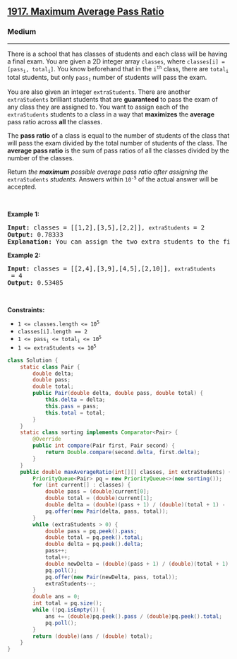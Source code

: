 <h2><a href="https://leetcode.com/problems/maximum-average-pass-ratio">1917. Maximum Average Pass Ratio</a></h2><h3>Medium</h3><hr><p>There is a school that has classes of students and each class will be having a final exam. You are given a 2D integer array <code>classes</code>, where <code>classes[i] = [pass<sub>i</sub>, total<sub>i</sub>]</code>. You know beforehand that in the <code>i<sup>th</sup></code> class, there are <code>total<sub>i</sub></code> total students, but only <code>pass<sub>i</sub></code> number of students will pass the exam.</p>

<p>You are also given an integer <code>extraStudents</code>. There are another <code>extraStudents</code> brilliant students that are <strong>guaranteed</strong> to pass the exam of any class they are assigned to. You want to assign each of the <code>extraStudents</code> students to a class in a way that <strong>maximizes</strong> the <strong>average</strong> pass ratio across <strong>all</strong> the classes.</p>

<p>The <strong>pass ratio</strong> of a class is equal to the number of students of the class that will pass the exam divided by the total number of students of the class. The <strong>average pass ratio</strong> is the sum of pass ratios of all the classes divided by the number of the classes.</p>

<p>Return <em>the <strong>maximum</strong> possible average pass ratio after assigning the </em><code>extraStudents</code><em> students. </em>Answers within <code>10<sup>-5</sup></code> of the actual answer will be accepted.</p>

<p>&nbsp;</p>
<p><strong class="example">Example 1:</strong></p>

<pre>
<strong>Input:</strong> classes = [[1,2],[3,5],[2,2]], <code>extraStudents</code> = 2
<strong>Output:</strong> 0.78333
<strong>Explanation:</strong> You can assign the two extra students to the first class. The average pass ratio will be equal to (3/4 + 3/5 + 2/2) / 3 = 0.78333.
</pre>

<p><strong class="example">Example 2:</strong></p>

<pre>
<strong>Input:</strong> classes = [[2,4],[3,9],[4,5],[2,10]], <code>extraStudents</code> = 4
<strong>Output:</strong> 0.53485
</pre>

<p>&nbsp;</p>
<p><strong>Constraints:</strong></p>

<ul>
	<li><code>1 &lt;= classes.length &lt;= 10<sup>5</sup></code></li>
	<li><code>classes[i].length == 2</code></li>
	<li><code>1 &lt;= pass<sub>i</sub> &lt;= total<sub>i</sub> &lt;= 10<sup>5</sup></code></li>
	<li><code>1 &lt;= extraStudents &lt;= 10<sup>5</sup></code></li>
</ul>

```java
class Solution {
    static class Pair {
        double delta;
        double pass;
        double total;
        public Pair(double delta, double pass, double total) {
            this.delta = delta;
            this.pass = pass;
            this.total = total;
        }
    }
    static class sorting implements Comparator<Pair> {
        @Override
        public int compare(Pair first, Pair second) {
            return Double.compare(second.delta, first.delta);
        }
    }
    public double maxAverageRatio(int[][] classes, int extraStudents) {
        PriorityQueue<Pair> pq = new PriorityQueue<>(new sorting());
        for (int current[] : classes) {
            double pass = (double)current[0];
            double total = (double)current[1];
            double delta = (double)(pass + 1) / (double)(total + 1) - (double)(pass) / (double)(total);
            pq.offer(new Pair(delta, pass, total));
        }
        while (extraStudents > 0) {
            double pass = pq.peek().pass;
            double total = pq.peek().total;
            double delta = pq.peek().delta;
            pass++;
            total++;
            double newDelta = (double)(pass + 1) / (double)(total + 1) - (double)(pass) / (double)(total);
            pq.poll();
            pq.offer(new Pair(newDelta, pass, total));
            extraStudents--;
        }
        double ans = 0;
        int total = pq.size();
        while (!pq.isEmpty()) {
            ans += (double)pq.peek().pass / (double)pq.peek().total;
            pq.poll();
        }
        return (double)(ans / (double) total);
    }
}
```
